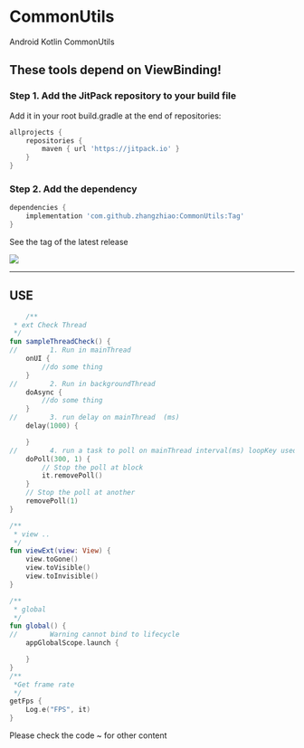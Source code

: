 # CommonUtils

Android Kotlin CommonUtils

## These tools depend on ViewBinding!

### Step 1. Add the JitPack repository to your build file

Add it in your root build.gradle at the end of repositories:

```groovy
allprojects {
    repositories {
        maven { url 'https://jitpack.io' }
    }
} 
```

### Step 2. Add the dependency

```groovy
dependencies {
    implementation 'com.github.zhangzhiao:CommonUtils:Tag'
}
```

See the tag of the latest release

[![](https://jitpack.io/v/zhangzhiao/CommonUtils.svg)](https://jitpack.io/#zhangzhiao/CommonUtils)

---

## USE

```kotlin
    /**
 * ext Check Thread
 */
fun sampleThreadCheck() {
//        1. Run in mainThread
    onUI {
        //do some thing
    }
//        2. Run in backgroundThread
    doAsync {
        //do some thing
    }
//        3. run delay on mainThread  (ms)
    delay(1000) {

    }
//        4. run a task to poll on mainThread interval(ms) loopKey used to cancel the poll
    doPoll(300, 1) {
        // Stop the poll at block
        it.removePoll()
    }
    // Stop the poll at another
    removePoll(1)
}

/**
 * view ..
 */
fun viewExt(view: View) {
    view.toGone()
    view.toVisible()
    view.toInvisible()
}

/**
 * global
 */
fun global() {
//        Warning cannot bind to lifecycle
    appGlobalScope.launch {

    }
}
/**
 *Get frame rate
 */
getFps {
    Log.e("FPS", it)
}
```

Please check the code ~ for other content
    
